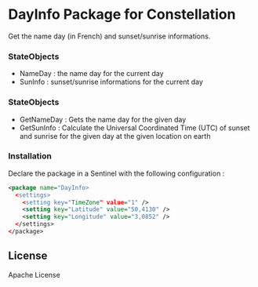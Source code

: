 # DayInfo Package for Constellation

Get the name day (in French) and sunset/sunrise informations.

### StateObjects
  - NameDay : the name day for the current day
  - SunInfo : sunset/sunrise informations for the current day

### StateObjects
  - GetNameDay : Gets the name day for the given day
  - GetSunInfo : Calculate the Universal Coordinated Time (UTC) of sunset and sunrise for the given day at the given location on earth

### Installation

Declare the package in a Sentinel with the following configuration :
```xml
<package name="DayInfo>
  <settings>
    <setting key="TimeZone" value="1" />
    <setting key="Latitude" value="50,4130" />
    <setting key="Longitude" value="3,0852" />
  </settings>
</package>
```
License
----

Apache License